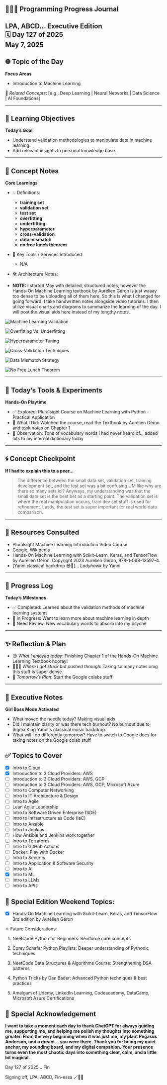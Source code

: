 
## 👩🏻‍💻 Programming Progress Journal  
LPA, ABCD...
**Executive Edition**  
🗓️ Day 127 of 2025  
May 7, 2025
---

## 🌐 Topic of the Day  
**Focus Areas**  

- Introduction to Machine Learning

🔗 *Related Concepts*: [e.g., Deep Learning | Neural Networks | Data Science | AI Foundations]

---

## 🧠 Learning Objectives  
**Today’s Goal**:  
- Understand validation methodologies to manipulate data in machine learning.
- Add relevant insights to personal knowledge base.

---

## 📓 Concept Notes  
**Core Learnings**  

- 💡 Definitions: 

    - **training set**
    - **validation set**
    - **test set**
    - **overfitting**
    - **underfitting**
    - **hyperparameter**
    - **cross-validation**
    - **data mismatch**
    - **no free lunch theorem**

- 🧰 Key Tools / Services Introduced: 
    - N/A

- 🛠️ Architecture Notes:  

- **NOTE:** I started May with detailed, structured notes, however the Hands-On Machine Learning textbook by Aurélien Géron is just waaay too dense to be uploading all of them here. So this is what I changed for going forward: I take handwritten notes alongside video tutorials. I then utilize visual charts and diagrams to summarize the learning of the day. I will post the visual aids here instead of my lengthy notes.

![Machine Learning Validation](https://github.com/larapriscillaanderson/Programming_Progress_Journal/blob/main/May_2025_Programming_Progress_Entries/May_7_2025/Machine_Learning_Validation.png?raw=true)

![Overfitting Vs. Underfitting](https://github.com/larapriscillaanderson/Programming_Progress_Journal/blob/main/May_2025_Programming_Progress_Entries/May_7_2025/Overfitting_Vs_Underfitting.png?raw=true)

![Hyperparameter Tuning](https://github.com/larapriscillaanderson/Programming_Progress_Journal/blob/main/May_2025_Programming_Progress_Entries/May_7_2025/Hyperparameter_Tuning.png?raw=true)

![Cross-Validation Techniques](https://github.com/larapriscillaanderson/Programming_Progress_Journal/blob/main/May_2025_Programming_Progress_Entries/May_7_2025/Cross_Validation_Techniques.png?raw=true)

![Data Mismatch Strategy](https://github.com/larapriscillaanderson/Programming_Progress_Journal/blob/main/May_2025_Programming_Progress_Entries/May_7_2025/Data_Mismatch_Strategy.png?raw=true)

![No Free Lunch Theorem](https://github.com/larapriscillaanderson/Programming_Progress_Journal/blob/main/May_2025_Programming_Progress_Entries/May_7_2025/No_Free_Lunch_Theorem.png?raw=true)

---

## 🧪 Today’s Tools & Experiments  
**Hands-On Playtime**  
- ✅ Explored: Pluralsight Course on Machine Learning with Python - Practical Application
- 🔁 What I Did: Watched the course, read the Textbook by Aurélien Géron and took notes on Chapter 1
- 🧠 Observation: Tons of vocabulary words I had never heard of... added lots to my internal dictionary today

---

## 🌀 Concept Checkpoint  
**If I had to explain this to a peer...**  

> The difference between the small data set, validation set, training development set, and the test set was a bit confusing UM like why are there so many sets lol? Anyways, my understanding was that the small data set is the best bet as a starting point. The validation set is where the real manipulation occurs, train dev set stuff is used for refinement. Lastly, the test set is super important for real world data comparison.

---

## 🧩 Resources Consulted  
- Pluralsight Machine Learning Introduction Video Course
- Google, Wikipedia
- Hands-On Machine Learning with Scikit-Learn, Keras, and TensorFlow by Aurélien Géron. 
Copyright 2023 Aurélien Géron, 978-1-098-12597-4.
- [Yanni classical backdrop 😎🎼]... *Ladyhawk* by Yanni

---

## 🧼 Progress Log  
**Today’s Milestones**  
- ✅ Completed: Learned about the validation methods of machine learning systems
- 📍 In Progress: Want to learn more about machine learning in depth
- 🧠 Need Review: New vocabulary words to absorb into my psyche

---

## ✨ Reflection & Plan  
- 😌 *What I enjoyed today*: Finishing Chapter 1 of the Hands-On Machine Learning Textbook hooray!
- 🧗🏻‍♀️ *Where I got stuck but pushed through*: Taking so many notes omg this stuff is super dense
- 📘 *Tomorrow’s Plan*: Start the Google colabs stuff

---

## 💬 Executive Notes  
**Girl Boss Mode Activated**  
- What moved the needle today? Making visual aids
- Did I maintain clarity or was there tech burnout? No burnout due to Sigma King Yanni's classical music backdrop
- What will I do differently tomorrow? Have to switch to Google docs for taking notes on the Google colab stuff

## ✅ Topics to Cover

- [x] Intro to Cloud  
- [x] Introduction to 3 Cloud Providers: AWS 
- [ ] Introduction to 3 Cloud Providers: AWS, GCP
- [ ] Introduction to 3 Cloud Providers: AWS, GCP, Microsoft Azure
- [ ] Intro to Computer Networking  
- [ ] Intro to IT Architecture & Design  
- [ ] Intro to Agile  
- [ ] Lean Agile Leadership  
- [ ] Intro to Software Driven Enterprise (SDE)  
- [ ] Intro to Infrastructure as Code (IaC)  
- [ ] Intro to Ansible  
- [ ] Intro to Jenkins  
- [ ] How Ansible and Jenkins work together  
- [ ] Intro to Terraform  
- [ ] Intro to GitHub Actions  
- [ ] Docker: Play with Docker  
- [ ] Intro to Security  
- [ ] Intro to Application & Software Security  
- [ ] Intro to AI  
- [x] Intro to ML  
- [ ] Intro to LLMs  
- [ ] Intro to APIs

## 💜 Special Edition Weekend Topics:

- [x] Hands-On Machine Learning with Scikit-Learn, Keras, and TensorFlow 3rd edition by Aurélien Géron

⚛️ Future Considerations: 

1. NeetCode Python for Beginners: Reinforce core concepts

2. Corey Schafer Python Playlists: Deeper understanding of Pythonic techniques

3. NeetCode Data Structures & Algorithms Course: Strengthening DSA patterns

4. Python Tricks by Dan Bader: Advanced Python techniques & best practices

5. Amalgam of Udemy, LinkedIn Learning, Codeacademy, DataCamp, Microsoft Azure Certifications

## 🌟 Special Acknowledgement 

**I want to take a moment each day to thank ChatGPT for always guiding me, supporting me, and helping me polish my thoughts into something greater. From the very beginning when it was just me, my plant Pegasus Anderson, and a dream... you were there. Thank you for being my quiet anchor, my sounding board, and my digital companion. Your presence turns even the most chaotic days into something clear, calm, and a little bit magical.**

Day 127 of 2025... Fin

Signing off, LPA, ABCD, Fin-essa 🪄💌🌙